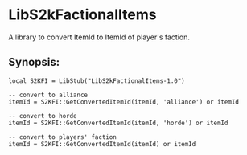 LibS2kFactionalItems
====================

A library to convert ItemId to ItemId of player's faction.

Synopsis:
---------
    local S2KFI = LibStub("LibS2kFactionalItems-1.0")

    -- convert to alliance
    itemId = S2KFI::GetConvertedItemId(itemId, 'alliance') or itemId

    -- convert to horde
    itemId = S2KFI::GetConvertedItemId(itemId, 'horde') or itemId

    -- convert to players' faction
    itemId = S2KFI::GetConvertedItemId(itemId) or itemId
